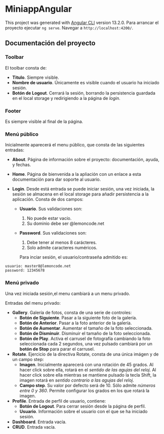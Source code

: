 # MiniappAngular

This project was generated with [Angular CLI](https://github.com/angular/angular-cli) version 13.2.0. Para
arrancar el proyecto ejecutar `ng serve`. Navegar a `http://localhost:4200/`.

## Documentación del proyecto

### Toolbar

El toolbar consta de:

- **Titulo**. Siempre visible.
- **Nombre de usuario**. Únicamente es visible cuando el usuario ha iniciado sesión.
- **Botón de Logout**. Cerrará la sesión, borrando la persistencia guardada en el local storage y
  redirigiendo a la página de _login_.

### Footer

Es siempre visible al final de la página.

### Menú público
Inicialmente aparecerá el menu público, que consta de las siguientes entradas: 

- **About**. Página de información sobre el proyecto: documentación, ayuda, y fechas.
- **Home**. Página de bienvenida a la apliación con un enlace a esta documentación para dar soporte al usuario.
- **Login**. Desde está entrada se puede iniciar sesión, una vez iniciada, la 
sesión se almacena en el local storage para añadir persistencia a la aplicación. Consta de dos campos:

  - **Usuario**. Sus validaciones son: 
    1. No puede estar vacío.
    2. Su dominio debe ser @lemoncode.net
    
  - **Password**. Sus validaciones son: 
    1. Debe tener al menos 8 carácteres.
    2. Solo admite caracteres numéricos.
    
    Para inciar sesión, el usuario/contraseña admitido es:

```
usuario: master8@lemoncode.net
password: 12345678
```

### Menú privado

Una vez iniciada sesión,el menu cambiará a un menu privado.

Entradas del menu privado:

- **Gallery**. Galería de fotos, consta de una serie de controles:
  - **Botón de Siguiente**. Pasar a la siguiente foto de la galería.
  - **Botón de Anterior**. Pasar a la foto anterior de la galería.
  - **Botón de Aumentar**. Aumentar el tamaño de la foto seleccionada.
  - **Botón de Disminuir**. Disminuir el tamaño de la foto seleccionada.
  - **Botón de Play**. Activa el carrusel de fotografía cambiando la foto seleccionada cada 2 segundos, una vez pulsado cambiará
  por un **botón de Stop** para parar el carrusel.
- **Rotate**. Ejercicio de la directiva Rotate, consta de una única imágen y de un campo step: 
  - **Imagen**. Inicialmente aparecerá con una rotación de 45 grados. Al hacer click sobre ella, rotará en el _sentido de las agujas del reloj_. Al
  hacer click sobre ella mientras se mantiene pulsado la tecla Shift, la imagen rotará en _sentido contrario a las agujas del reloj_.
  - **Campo step**. Su valor por defecto será de 10. Sólo admite _números entre 0 y 360_. Permite configurar los grados en los que rotará la imagen.
- **Profile**. Entrada de perfil de usuario, contiene:
  - **Botón de Logout**. Para cerrar sesión desde la página de perfil.
  - **Usuario**. Información sobre el usuario con el que se ha iniciado sesión.
- **Dashboard**. Entrada vacía.
- **CRUD**. Entrada vacía.

